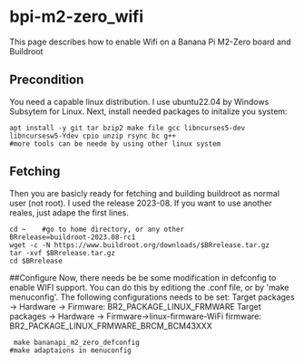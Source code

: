 # bpi-m2-zero_wifi
This page describes how to enable Wifi on a Banana Pi M2-Zero board and Buildroot

## Precondition
You need a capable linux distribution. I use ubuntu22.04 by Windows Subsytem for Linux.
Next, install needed packages to initalize you system:
```
apt install -y git tar bzip2 make file gcc libncurses5-dev libncursesw5-Ydev cpio unzip rsync bc g++
#more tools can be neede by using other linux system
```

## Fetching
Then you are basicly ready for fetching and building buildroot as normal user (not root). I used the release 2023-08. If you want to use another reales, just adape the first lines.
```
cd ~    #go to home directory, or any other
BRrelease=buildroot-2023.08-rc1
wget -c -N https://www.buildroot.org/downloads/$BRrelease.tar.gz
tar -xvf $BRrelease.tar.gz
cd $BRrelease
```

##Configure
Now, there needs be be some modification in defconfig to enable WIFI support. You can do this by editiong the .conf file, or by 'make menuconfig'. The following configurations needs to be set:
Target packages -> Hardware -> Firmware:                                   BR2_PACKAGE_LINUX_FRMWARE
Target packages -> Hardware -> Firmware->linux-firmware-WiFi firmware:     BR2_PACKAGE_LINUX_FRMWARE_BRCM_BCM43XXX

```
 make bananapi_m2_zero_defconfig
#make adaptaions in menuconfig
```


